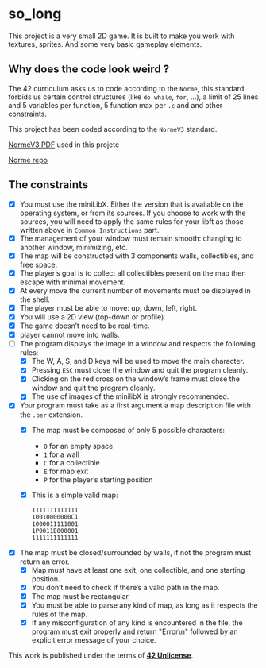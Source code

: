 # so_long

This project is a very small 2D game. It is built to make you work with textures, sprites. And some very basic gameplay elements.

## Why does the code look weird ?

The 42 curriculum asks us to code according to the `Norme`, this standard forbids us certain control structures (like `do while`, `for`, ...), a limit of 25 lines and 5 variables per function, 5 function max per `.c` and and other constraints.

This project has been coded according to the `NormeV3` standard.

[NormeV3 PDF](https://github.com/42School/norminette) used in this projetc

[Norme repo](https://github.com/42School/norminette)

## The constraints

* [x] You must use the miniLibX. Either the version that is available on the operating system, or from its sources. If you choose to work with the sources, you will need to apply the same rules for your libft as those written above in `Common Instructions` part.
* [x] The management of your window must remain smooth: changing to another window, minimizing, etc.
* [x] The map will be constructed with 3 components walls, collectibles, and free space.
* [x] The player’s goal is to collect all collectibles present on the map then escape with minimal movement.
* [x] At every move the current number of movements must be displayed in the shell.
* [x] The player must be able to move: up, down, left, right.
* [x] You will use a 2D view (top-down or profile).
* [x] The game doesn’t need to be real-time.
* [x] player cannot move into walls.
* [ ] The program displays the image in a window and respects the following rules:
  * [x] The W, A, S, and D keys will be used to move the main character.
  * [x] Pressing `ESC` must close the window and quit the program cleanly.
  * [x] Clicking on the red cross on the window’s frame must close the window and quit the program cleanly.
  * [x] The use of images of the minilibX is strongly recommended.
* [x] Your program must take as a first argument a map description file with the `.ber` extension.
  * [x] The map must be composed of only 5 possible characters:
    * `0` for an empty space
    * `1` for a wall
    * `C` for a collectible
    * `E` for map exit
    * `P` for the player’s starting position
  * [x] This is a simple valid map:

    ```ber
    1111111111111
    10010000000C1
    1000011111001
    1P0011E000001
    1111111111111
    ```

* [x] The map must be closed/surrounded by walls, if not the program must return an error.
  * [x] Map must have at least one exit, one collectible, and one starting position.
  * [x] You don’t need to check if there’s a valid path in the map.
  * [x] The map must be rectangular.
  * [x] You must be able to parse any kind of map, as long as it respects the rules of the map.
  * [x] If any misconfiguration of any kind is encountered in the file, the program must exit properly and return "Error\n" followed by an explicit error message of your choice.

This work is published under the terms of **[42 Unlicense](https://github.com/gcamerli/42unlicense)**.
